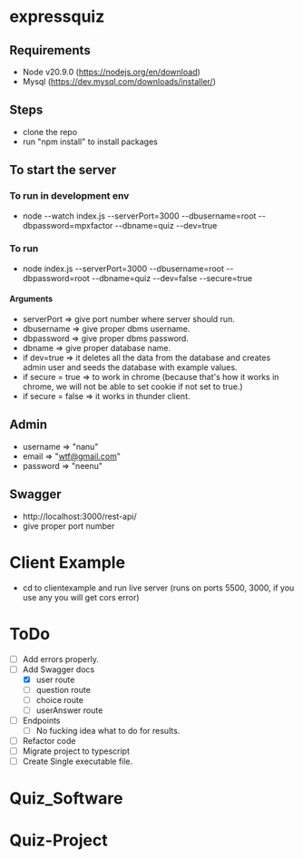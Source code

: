 # expressquiz
## Requirements
- Node v20.9.0 (https://nodejs.org/en/download)
- Mysql (https://dev.mysql.com/downloads/installer/)

## Steps
- clone the repo
- run "npm install" to install packages

## To start the server
### To run in development env
- node --watch index.js --serverPort=3000 --dbusername=root --dbpassword=mpxfactor --dbname=quiz --dev=true
### To run
- node index.js --serverPort=3000 --dbusername=root --dbpassword=root --dbname=quiz --dev=false --secure=true
#### Arguments
- serverPort => give port number where server should run.
- dbusername => give proper dbms username.
- dbpassword => give proper dbms password.
- dbname => give proper database name.
- if dev=true => it deletes all the data from the database and creates admin user and seeds the database with example values.
- if secure = true => to work in chrome (because that's how it works in chrome, we will not be able to set cookie if not set to true.)
- if secure = false => it works in thunder client.

## Admin
- username => "nanu"
- email => "wtf@gmail.com"
- password => "neenu"

## Swagger
- http://localhost:3000/rest-api/
- give proper port number    

# Client Example
- cd to clientexample and run live server (runs on ports 5500, 3000, if you use any you will get cors error) 

# ToDo
- [ ] Add errors properly.
- [ ] Add Swagger docs
    - [x] user route
    - [ ] question route
    - [ ] choice route
    - [ ] userAnswer route
- [ ] Endpoints
    - [ ] No fucking idea what to do for results.
- [ ] Refactor code
- [ ] Migrate project to typescript
- [ ] Create Single executable file.
# Quiz_Software
# Quiz-Project
